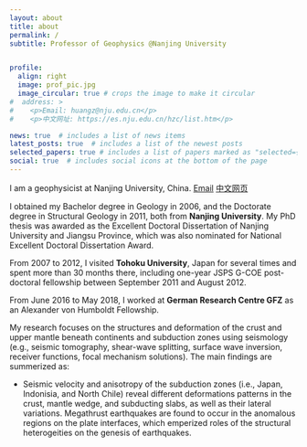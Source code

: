 ```yaml
---
layout: about
title: about
permalink: /
subtitle: Professor of Geophysics @Nanjing University 


profile:
  align: right
  image: prof_pic.jpg
  image_circular: true # crops the image to make it circular
#  address: >
#    <p>Email: huangz@nju.edu.cn</p>
#    <p>中文网址: https://es.nju.edu.cn/hzc/list.htm</p>

news: true  # includes a list of news items
latest_posts: true  # includes a list of the newest posts
selected_papers: true # includes a list of papers marked as "selected={true}"
social: true  # includes social icons at the bottom of the page
---
```


I am a geophysicist at Nanjing University, China. [Email](mailto:huangz@nju.edu.cn) [中文网页]( https://es.nju.edu.cn/hzc/list.htm) 

I obtained my Bachelor degree in Geology in 2006, and the Doctorate degree in Structural Geology in 2011, both from **Nanjing University**. My PhD thesis was awarded as the Excellent Doctoral Dissertation of Nanjing University and Jiangsu Province, which was also nominated for National Excellent Doctoral Dissertation Award.

From 2007 to 2012, I visited **Tohoku University**, Japan for several times and spent more than 30 months there, including one-year JSPS G-COE post-doctoral fellowship between September 2011 and August 2012. 

From June 2016 to May 2018, I worked at **German Research Centre GFZ** as an Alexander von Humboldt Fellowship.  

My research focuses on the structures and deformation of the crust and upper mantle beneath continents and subduction zones using seismology (e.g., seismic tomography, shear-wave splitting, surface wave inversion, receiver functions, focal mechanism solutions). The main findings are summerized as:

- Seismic velocity and anisotropy of the subduction zones (i.e., Japan, Indonisia, and North Chile) reveal different deformations patterns in the crust, mantle wedge, and subducting slabs, as well as their lateral variations. Megathrust earthquakes are found to occur in the anomalous regions on the plate interfaces, which emperized roles of the structural heterogeities on the genesis of earthquakes. 
